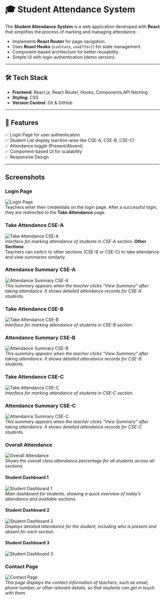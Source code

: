# 🎓 Student Attendance System  

The **Student Attendance System** is a web application developed with **React** that simplifies the process of marking and managing attendance.  

- Implements **React Router** for page navigation.  
- Uses **React Hooks** (`useState`, `useEffect`) for state management.  
- Component-based architecture for better reusability.  
- Simple UI with login authentication (demo version).  

---

## 🛠️ Tech Stack  
- **Frontend**: React.js, React Router, Hooks, Components,API fetching 
- **Styling**: CSS  
- **Version Control**: Git & GitHub  

---

## 📂 Features  
✅ Login Page for user authentication  
✅ Student List display (section-wise like CSE-A, CSE-B, CSE-C)  
✅ Attendance toggle (Present/Absent)  
✅ Component-based UI for scalability  
✅ Responsive Design  

---

## Screenshots

### Login Page
![Login Page](screenshorts/LoginPage.png)  
Teachers enter their credentials on the login page. After a successful login, they are redirected to the **Take Attendance** page.

### Take Attendance CSE-A
![Take Attendance CSE-A](screenshorts/takeAttendancecse-a.png)  
*Interface for marking attendance of students in CSE-A section.*
**Other Sections**  
   Teachers can switch to other sections (CSE-B or CSE-C) to take attendance and view summaries similarly.

### Attendance Summary CSE-A
![Attendance Summary CSE-A](screenshorts/AttendanceSummarycse-a.png)  
*This summary appears when the teacher clicks "View Summary" after taking attendance. It shows detailed attendance records for CSE-A students.*

### Take Attendance CSE-B
![Take Attendance CSE-B](screenshorts/takeAttendancecse-b.png)  
*Interface for marking attendance of students in CSE-B section.*

### Attendance Summary CSE-B
![Attendance Summary CSE-B](screenshorts/AttendanceSummarycse-b.png)  
*This summary appears when the teacher clicks "View Summary" after taking attendance. It shows detailed attendance records for CSE-B students.*

### Take Attendance CSE-C
![Take Attendance CSE-C](screenshorts/takeAttendancecse-c.png)  
*Interface for marking attendance of students in CSE-C section.*

### Attendance Summary CSE-C
![Attendance Summary CSE-C](screenshorts/AttendanceSummarycse-c.png)  
*This summary appears when the teacher clicks "View Summary" after taking attendance. It shows detailed attendance records for CSE-C students.*

### Overall Attendance
![Overall Attendance](screenshorts/OverallAttendance.png)  
*Shows the overall class attendance percentage for all students across all sections.*

#### Student Dashboard 1
![Student Dashboard 1](screenshorts/StudentDashboard1.png)  
*Main dashboard for students, showing a quick overview of today’s attendance and available sections.*

#### Student Dashboard 2
![Student Dashboard 2](screenshorts/StudentDashboard2.png)  
*Displays detailed attendance for the student, including who is present and absent for each section.*

#### Student Dashboard 3
![Student Dashboard 3](screenshorts/StudentDashboard3.png)  

### Contact Page
![Contact Page](screenshorts/contact.png)  
*This page displays the contact information of teachers, such as email, phone number, or other relevant details, so that students can get in touch with them.*
